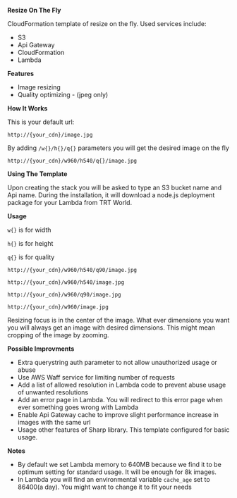 **Resize On The Fly**


CloudFormation template of resize on the fly. Used services include:
- S3
- Api Gateway
- CloudFormation
- Lambda


**Features**

- Image resizing
- Quality optimizing - (jpeg only)

**How It Works**


This is your default url:

`http://{your_cdn}/image.jpg`

By adding `/w{}/h{}/q{}` parameters you will get the desired image on the fly

`http://{your_cdn}/w960/h540/q{}/image.jpg`

**Using The Template**

Upon creating the stack you will be asked to type an S3 bucket name and Api name. During the installation, it will download a node.js deployment package for your Lambda from TRT World.

**Usage**

`w{}` is for width

`h{}` is for height

`q{}` is for quality

`http://{your_cdn}/w960/h540/q90/image.jpg`

`http://{your_cdn}/w960/h540/image.jpg`

`http://{your_cdn}/w960/q90/image.jpg`

`http://{your_cdn}/w960/image.jpg`

Resizing focus is in the center of the image. What ever dimensions you want you will always get an image with desired dimensions. This might mean cropping of the image by zooming. 

**Possible Improvments**

- Extra querystring auth parameter to not allow unauthorized usage or abuse
- Use AWS Waff service for limiting number of requests
- Add a list of allowed resolution in Lambda code to prevent abuse usage of unwanted resolutions
- Add an error page in Lambda. You will redirect to this error page when ever something goes wrong with Lambda
- Enable Api Gateway cache to improve slight performance increase in images with the same url
- Usage other features of Sharp library. This template configured for basic usage.

**Notes**

- By default we set Lambda memory to 640MB because we find it to be optimum setting for standard usage. It will be enough for 8k images.
- In Lambda you will find an environmental variable `cache_age` set to 86400(a day). You might want to change it to fit your needs